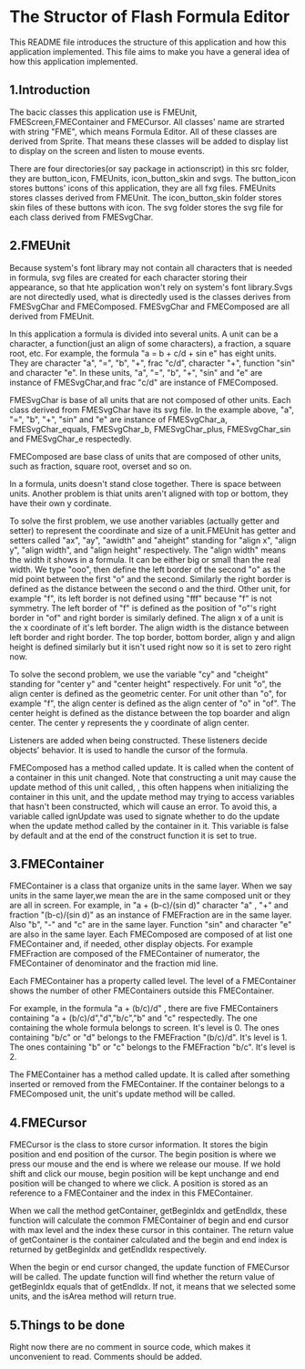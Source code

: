 The Structor of Flash Formula Editor
====================================

This README file introduces the structure of this application and how
this application implemented. This file aims to make you have a general
idea of how this application implemented.

1.Introduction
--------------

The bacic classes this application use is FMEUnit, FMEScreen,FMEContainer
and FMECursor. All classes' name are strarted with string "FME", which
means Formula Editor. All of these classes are derived from Sprite. That
means these classes will be added to display list to display on the screen
and listen to mouse events.

There are four directories(or say package in actionscript) in this src folder,
they are button_icon, FMEUnits, icon_button_skin and svgs. The button_icon
stores buttons' icons of this application, they are all fxg files. FMEUnits
stores classes derived from FMEUnit. The icon_button_skin folder stores
skin files of these buttons with icon. The svg folder stores the svg file for
each class derived from FMESvgChar.


2.FMEUnit
---------

Because system's font library may not contain all characters that is needed
in formula, svg files are created for each character storing their appearance,
so that hte application won't rely on system's font library.Svgs are not
directedly used, what is directedly used is the classes derives from FMESvgChar
and FMEComposed. FMESvgChar and FMEComposed are all derived from FMEUnit.

In this application a formula is divided into several units. A unit can be a
character, a function(just an align of some characters), a fraction, a square
root, etc. For example, the formula "a = b + c/d + sin e" has eight units.
They are character "a", "=", "b", "+", frac "c/d", character "+", function "sin"
and character "e". In these units, "a", "=", "b", "+", "sin" and "e" are instance
of FMESvgChar,and frac "c/d" are instance of FMEComposed.

FMESvgChar is base of all units that are not composed of other units. Each class
derived from FMESvgChar have its svg file. In the example above, "a", "=", "b",
"+", "sin" and "e" are instance of FMESvgChar_a, FMESvgChar_equals, FMESvgChar_b,
FMESvgChar_plus, FMESvgChar_sin and FMESvgChar_e respectedly. 

FMEComposed are base class of units that are composed of other units, such as
fraction, square root, overset and so on.

In a formula, units doesn't stand close together. There is space between units.
Another problem is thiat units aren't aligned with top or bottom, they have their
own y cordinate.

To solve the first problem, we use another variables (actually getter and setter)
to represent the coordinate and size of a unit.FMEUnit has getter and setters called
"ax", "ay", "awidth" and "aheight" standing for "align x", "align y", "align width",
and "align height" respectively. The "align width" means the width it shows in a
formula. It can be either big or small than the real width. We type "ooo", then define
the left border of the second "o" as the mid point between the first "o" and the second.
Similarly the right border is defined as the distance between the second o and the third.
Other unit, for example "f", its left border is not defined using "fff" because "f" is
not symmetry. The left border of "f" is defined as the position of "o"'s right border in
"of" and right border is similarly defined. The align x of a unit is the x coordinate of
it's left border. The align width is the distance between left border and right border.
The top border, bottom border, align y and align height is defined similarly but it isn't
used right now so it is set to zero right now.

To solve the second problem, we use the variable "cy" and "cheight" standing for "center y"
and "center height" respectively. For unit "o", the align center is defined as the geometric
center. For unit other than "o", for example "f", the align center is defined as the align
center of "o" in "of". The center height is defined as the distance between the top boarder
and align center. The center y represents the y coordinate of align center.

Listeners are added when being constructed. These listeners decide objects' behavior.
It is used to handle the cursor of the formula.

FMEComposed has a method called update. It is called when the content of a container in this
unit changed. Note that constructing a unit may cause the update method of this unit called,
, this often happens when initializing the container in this unit, and the update method may
trying to access variables that hasn't been constructed, which will cause an error. To avoid
this, a variable called ignUpdate was used to signate whether to do the update when the update
method called by the container in it. This variable is false by default and at the end of the
construct function it is set to true.


3.FMEContainer
--------------

FMEContainer is a class that organize units in the same layer. When we say units
in the same layer,we mean the are in the same composed unit or they are all in
screen. For example, in "a + (b-c)/(sin d)" character "a" , "+" and fraction
"(b-c)/(sin d)" as an instance of FMEFraction are in the same layer. Also "b",
"-" and "c" are in the same layer. Function "sin" and character "e" are also in
the same layer. Each FMEComposed are composed of at list one FMEContainer and,
if needed, other display objects. For example FMEFraction are composed of the
FMEContainer of numerator, the FMEContainer of denominator and the fraction mid
line.

Each FMEContainer has a property called level. The level of a FMEContainer shows
the number of other FMEContainers outside this FMEContainer.

For example, in the formula "a + (b/c)/d" , there are five FMEContainers containing
"a + (b/c)/d","d","b/c","b" and "c" respectedly. The one containing the whole formula
belongs to screen. It's level is 0. The ones containing "b/c" or "d" belongs to the
FMEFraction "(b/c)/d". It's level is 1. The ones containing "b" or "c" belongs to the
FMEFraction "b/c". It's level is 2.

The FMEContainer has a method called update. It is called after something inserted or
removed from the FMEContainer. If the container belongs to a FMEComposed unit, the
unit's update method will be called.


4.FMECursor
-----------

FMECursor is the class to store cursor information. It stores the bigin position and
end position of the cursor. The begin position is where we press our mouse and the end
is where we release our mouse. If we hold shift and click our mouse, begin position
will be kept unchange and end position will be changed to where we click. A position is
stored as an reference to a FMEContainer and the index in this FMEContainer. 

When we call the method getContainer, getBeginIdx and getEndIdx, these function will
calculate the common FMEContainer of begin and end cursor with max level and the index
these cursor in this container. The return value of getContainer is the container
calculated and the begin and end index is returned by getBeginIdx and getEndIdx respectively.

When the begin or end cursor changed, the update function of FMECursor will be called. The
update function will find whether the return value of getBeginIdx equals that of getEndIdx.
If not, it means that we selected some units, and the isArea method will return true.


5.Things to be done
-------------------

Right now there are no comment in source code, which makes it unconvenient
to read. Comments should be added.